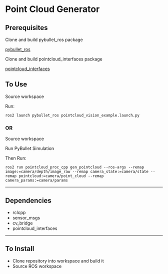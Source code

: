 # Point Cloud Generator

## Prerequisites
<p>Clone and build pybullet_ros package</p>

[pybullet_ros](https://github.com/packbionics/pybullet_ros/)

<p>Clone and build pointcloud_interfaces package</p>

[pointcloud_interfaces](https://github.com/anthonybrown0528/pointcloud-interfaces)

## To Use
<p>Source workspace</p>
<p>Run: <p>

```
ros2 launch pybullet_ros pointcloud_vision_example.launch.py
```

### OR
<p>Source workspace</p>
<p>Run PyBullet Simulation</p>
<p>Then Run: </p>

```
ros2 run pointcloud_proc_cpp gen_pointcloud --ros-args --remap image:=camera/depth/image_raw --remap camera_state:=camera/state --remap pointcloud:=camera/point_cloud --remap camera_params:=camera/params
```

<hr />

## Dependencies
* rclcpp
* sensor_msgs
* cv_bridge
* pointcloud_interfaces

<hr />

## To Install
* Clone repository into workspace and build it
* Source ROS workspace